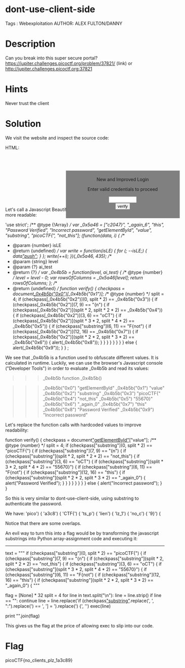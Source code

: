 # dont-use-client-side

Tags : Webexploitation
AUTHOR: ALEX FULTON/DANNY

# Description
Can you break into this super secure portal? https://jupiter.challenges.picoctf.org/problem/37821/ (link) or 
http://jupiter.challenges.picoctf.org:37821

# Hints
Never trust the client

# Solution
We visit the website and inspect the source code:

HTML:
<html>
<head>
<title>Secure Login Portal V2.0</title>
</head>
<body background="barbed_wire.jpeg" >
<!-- standard MD5 implementation -->
<script type="text/javascript" src="md5.js"></script>

<script type="text/javascript">
  var _0x5a46=['55670}','_again_0','this','Password\x20Verified','Incorrect\x20password','getElementById','value','substring','picoCTF{','not_this'];(function(_0x4bd822,_0x2bd6f7){var _0xb4bdb3=function(_0x1d68f6){while(--_0x1d68f6){_0x4bd822['push'](_0x4bd822['shift']());}};_0xb4bdb3(++_0x2bd6f7);}(_0x5a46,0x1b3));var _0x4b5b=function(_0x2d8f05,_0x4b81bb){_0x2d8f05=_0x2d8f05-0x0;var _0x4d74cb=_0x5a46[_0x2d8f05];return _0x4d74cb;};function verify(){checkpass=document[_0x4b5b('0x0')]('pass')[_0x4b5b('0x1')];split=0x4;if(checkpass[_0x4b5b('0x2')](0x0,split*0x2)==_0x4b5b('0x3')){if(checkpass[_0x4b5b('0x2')](0x7,0x9)=='{n'){if(checkpass[_0x4b5b('0x2')](split*0x2,split*0x2*0x2)==_0x4b5b('0x4')){if(checkpass[_0x4b5b('0x2')](0x3,0x6)=='oCT'){if(checkpass[_0x4b5b('0x2')](split*0x3*0x2,split*0x4*0x2)==_0x4b5b('0x5')){if(checkpass['substring'](0x6,0xb)=='F{not'){if(checkpass[_0x4b5b('0x2')](split*0x2*0x2,split*0x3*0x2)==_0x4b5b('0x6')){if(checkpass[_0x4b5b('0x2')](0xc,0x10)==_0x4b5b('0x7')){alert(_0x4b5b('0x8'));}}}}}}}}else{alert(_0x4b5b('0x9'));}}
</script>
<div style="position:relative; padding:5px;top:50px; left:38%; width:350px; height:140px; background-color:gray">
<div style="text-align:center">
<p>New and Improved Login</p>

<p>Enter valid credentials to proceed</p>
<form action="index.html" method="post">
<input type="password" id="pass" size="8" />
<br/>
<input type="submit" value="verify" onclick="verify(); return false;" />
</form>
</div>
</div>
</body>
</html>

Let's call a Javascript Beautifier in order to make the Javascript code a bit more readable:

'use strict';
/** @type {!Array} */
var _0x5a46 = ["c2047}", "_again_6", "this", "Password Verified", "Incorrect password", "getElementById", "value", "substring", "picoCTF{", "not_this"];
(function(data, i) {
  /**
   * @param {number} isLE
   * @return {undefined}
   */
  var write = function(isLE) {
    for (; --isLE;) {
      data["push"](data["shift"]());
    }
  };
  write(++i);
})(_0x5a46, 435);
/**
 * @param {string} level
 * @param {?} ai_test
 * @return {?}
 */
var _0x4b5b = function(level, ai_test) {
  /** @type {number} */
  level = level - 0;
  var rowsOfColumns = _0x5a46[level];
  return rowsOfColumns;
};
/**
 * @return {undefined}
 */
function verify() {
  checkpass = document[_0x4b5b("0x0")]("pass")[_0x4b5b("0x1")];
  /** @type {number} */
  split = 4;
  if (checkpass[_0x4b5b("0x2")](0, split * 2) == _0x4b5b("0x3")) {
    if (checkpass[_0x4b5b("0x2")](7, 9) == "{n") {
      if (checkpass[_0x4b5b("0x2")](split * 2, split * 2 * 2) == _0x4b5b("0x4")) {
        if (checkpass[_0x4b5b("0x2")](3, 6) == "oCT") {
          if (checkpass[_0x4b5b("0x2")](split * 3 * 2, split * 4 * 2) == _0x4b5b("0x5")) {
            if (checkpass["substring"](6, 11) == "F{not") {
                if (checkpass[_0x4b5b("0x2")](12, 16) == _0x4b5b("0x7")) {
              if (checkpass[_0x4b5b("0x2")](split * 2 * 2, split * 3 * 2) == _0x4b5b("0x6")) {
                  alert(_0x4b5b("0x8"));
                }
              }
            }
          }
        }
      }
    }
  } else {
    alert(_0x4b5b("0x9"));
  }
}
;

We see that _0x4b5b is a function used to obfuscate different values. It is calculated in runtime. Luckily, we can use the browser's 
Javascript console ("Developer Tools") in order to evaluate _0x4b5b and read its values:


>>> _0x4b5b
function _0x4b5b()

>>> _0x4b5b("0x0")
"getElementById"
>>> _0x4b5b("0x1")
"value"
>>> _0x4b5b("0x2")
"substring"
>>> _0x4b5b("0x3")
"picoCTF{"
>>> _0x4b5b("0x4")
"not_this"
>>> _0x4b5b("0x5")
"55670}"
>>> _0x4b5b("0x6")
"_again_0"
>>> _0x4b5b("0x7")
"this"
>>> _0x4b5b("0x8")
"Password Verified"
>>> _0x4b5b("0x9")
"Incorrect password"
>>>
>>> 



Let's replace the function calls with hardcoded values to improve readability:

function verify() {
  checkpass = document["getElementById"]("pass")["value"];
  /** @type {number} */
  split = 4;
  if (checkpass["substring"](0, split * 2) == "picoCTF{") {
    if (checkpass["substring"](7, 9) == "{n") {
      if (checkpass["substring"](split * 2, split * 2 * 2) == "not_this") {
        if (checkpass["substring"](3, 6) == "oCT") {
          if (checkpass["substring"](split * 3 * 2, split * 4 * 2) == "55670}") {
            if (checkpass["substring"](6, 11) == "F{not") {
                if (checkpass["substring"](12, 16) == "this") {
              if (checkpass["substring"](split * 2 * 2, split * 3 * 2) == "_again_0") {
                  alert("Password Verified");
                }
              }
            }
          }
        }
      }
    }
  } else {
    alert("Incorrect password");
  }
}



So this is very similar to dont-use-client-side, using substring to authenticate the password.

We have:
'pico') {
'a3c8') {
'CTF{') {
'ts_p') {
'lien') {
'lz_1') {
'no_c') {
'9}') {

Notice that there are some overlaps.

An evil way to turn this into a flag would be by transforming the javascript substrings into Python array-assignment code and executing it:

---

text = """
  if (checkpass["substring"](0, split * 2) == "picoCTF{") {
    if (checkpass["substring"](7, 9) == "{n") {
      if (checkpass["substring"](split * 2, split * 2 * 2) == "not_this") {
        if (checkpass["substring"](3, 6) == "oCT") {
          if (checkpass["substring"](split * 3 * 2, split * 4 * 2) == "55670}") {
            if (checkpass["substring"](6, 11) == "F{not") {
                if (checkpass["substring"](12, 16) == "this") {
              if (checkpass["substring"](split * 2 * 2, split * 3 * 2) == "_again_0") {
"""

flag = [None] * 32
split = 4
for line in text.split("\n"):
    line = line.strip()
    if line == "": 
        continue
    line = line.replace('if (checkpass["substring"](', 'flag[').replace(', ', ":").replace(') == ', '] = ').replace(') {', '')
    exec(line)

print "".join(flag)



This gives us the flag at the price of allowing exec to slip into our code.

# Flag
picoCTF{no_clients_plz_1a3c89}
